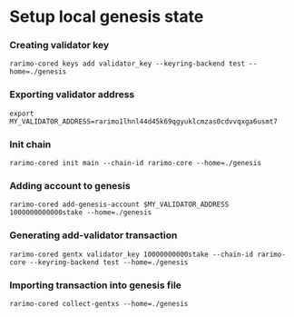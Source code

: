 # Setup local genesis state 

### Creating validator key
```shell
rarimo-cored keys add validator_key --keyring-backend test --home=./genesis
```

### Exporting validator address
```shell
export MY_VALIDATOR_ADDRESS=rarimo1lhnl44d45k69qgyuklcmzas0cdvvqxga6usmt7
```

### Init chain
```shell
rarimo-cored init main --chain-id rarimo-core --home=./genesis
```

### Adding account to genesis
```shell
rarimo-cored add-genesis-account $MY_VALIDATOR_ADDRESS 1000000000000stake --home=./genesis
```

### Generating add-validator transaction
```shell
rarimo-cored gentx validator_key 10000000000stake --chain-id rarimo-core --keyring-backend test --home=./genesis
```

### Importing transaction into genesis file
```shell
rarimo-cored collect-gentxs --home=./genesis
```
